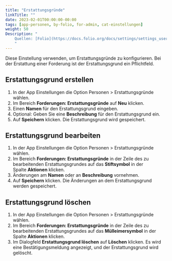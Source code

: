 ```yaml
---
title: "Erstattungsgründe"
linkTitle: ""
date: 2023-02-01T00:00:00-00:00
tags: [app-personen, by-folio, for-admin, cat-einstellungen]
weight: 50
Description: "
    Quellen: [Folio](https://docs.folio.org/docs/settings/settings_users/settings_users/#settings--users--refund-reasons) <!-- & [GBV](https://info.gebev.de/pages/viewpage.action?pageId=841809951) -->
    "
---
```


Diese Einstellung verwenden, um Erstattungsgründe zu konfigurieren. Bei der Erstattung einer Forderung ist der Erstattungsgrund ein Pflichtfeld.

## Erstattungsgrund erstellen

1.  In der App Einstellungen die Option Personen > Erstattungsgründe wählen.
2.  Im Bereich **Forderungen: Erstattungsgründe** auf **Neu** klicken.
3.  Einen **Namen** für den Erstattungsgrund eingeben.
4.  Optional: Geben Sie eine **Beschreibung** für den Erstattungsgrund ein.
5.  Auf **Speichern** klicken. Die Erstattungsgrund wird gespeichert.

## Erstattungsgrund bearbeiten

1.  In der App Einstellungen die Option Personen > Erstattungsgründe wählen.
2.  Im Bereich **Forderungen: Erstattungsgründe** in der Zeile des zu bearbeitenden Erstattungsgrundes auf das **Stiftsymbol** in der Spalte **Aktionen** klicken.
3.  Änderungen am **Namen** oder an **Beschreibung** vornehmen.
4.  Auf **Speichern** klicken. Die Änderungen an dem Erstattungsgrund werden gespeichert.

## Erstattungsgrund löschen

1.  In der App Einstellungen die Option Personen > Erstattungsgründe wählen.
2.  Im Bereich **Forderungen: Erstattungsgründe** in der Zeile des zu bearbeitenden Erstattungsgrundes auf das **Mülleimersymbol** in der Spalte **Aktionen** klicken.
3.  Im Dialogfeld **Erstattungsgrund löschen** auf **Löschen** klicken. Es wird eine Bestätigungsmeldung angezeigt, und der Erstattungsgrund wird gelöscht.
